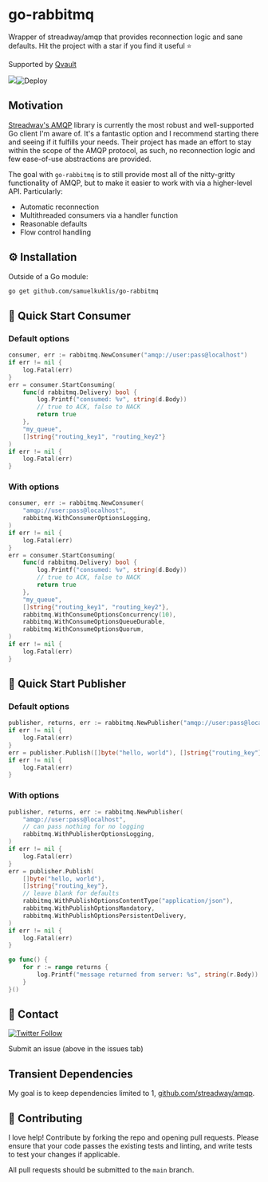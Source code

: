 # go-rabbitmq

Wrapper of streadway/amqp that provides reconnection logic and sane defaults. Hit the project with a star if you find it useful ⭐

Supported by [Qvault](https://qvault.io)

[![](https://godoc.org/github.com/samuelkuklis/go-rabbitmq?status.svg)](https://godoc.org/github.com/samuelkuklis/go-rabbitmq)![Deploy](https://github.com/samuelkuklis/go-rabbitmq/workflows/Tests/badge.svg)

## Motivation

[Streadway's AMQP](https://github.com/streadway/amqp) library is currently the most robust and well-supported Go client I'm aware of. It's a fantastic option and I recommend starting there and seeing if it fulfills your needs. Their project has made an effort to stay within the scope of the AMQP protocol, as such, no reconnection logic and few ease-of-use abstractions are provided.

The goal with `go-rabbitmq` is to still provide most all of the nitty-gritty functionality of AMQP, but to make it easier to work with via a higher-level API. Particularly:

* Automatic reconnection
* Multithreaded consumers via a handler function
* Reasonable defaults
* Flow control handling

## ⚙️ Installation

Outside of a Go module:

```bash
go get github.com/samuelkuklis/go-rabbitmq
```

## 🚀 Quick Start Consumer

### Default options

```go
consumer, err := rabbitmq.NewConsumer("amqp://user:pass@localhost")
if err != nil {
    log.Fatal(err)
}
err = consumer.StartConsuming(
    func(d rabbitmq.Delivery) bool {
        log.Printf("consumed: %v", string(d.Body))
        // true to ACK, false to NACK
        return true
    },
    "my_queue",
    []string{"routing_key1", "routing_key2"}
)
if err != nil {
    log.Fatal(err)
}
```

### With options

```go
consumer, err := rabbitmq.NewConsumer(
    "amqp://user:pass@localhost",
    rabbitmq.WithConsumerOptionsLogging,
)
if err != nil {
    log.Fatal(err)
}
err = consumer.StartConsuming(
    func(d rabbitmq.Delivery) bool {
        log.Printf("consumed: %v", string(d.Body))
        // true to ACK, false to NACK
        return true
    },
    "my_queue",
    []string{"routing_key1", "routing_key2"},
    rabbitmq.WithConsumeOptionsConcurrency(10),
    rabbitmq.WithConsumeOptionsQueueDurable,
    rabbitmq.WithConsumeOptionsQuorum,
)
if err != nil {
    log.Fatal(err)
}
```

## 🚀 Quick Start Publisher

### Default options

```go
publisher, returns, err := rabbitmq.NewPublisher("amqp://user:pass@localhost")
if err != nil {
    log.Fatal(err)
}
err = publisher.Publish([]byte("hello, world"), []string{"routing_key"})
if err != nil {
    log.Fatal(err)
}
```

### With options

```go
publisher, returns, err := rabbitmq.NewPublisher(
    "amqp://user:pass@localhost",
    // can pass nothing for no logging
    rabbitmq.WithPublisherOptionsLogging,
)
if err != nil {
    log.Fatal(err)
}
err = publisher.Publish(
    []byte("hello, world"),
    []string{"routing_key"},
    // leave blank for defaults
    rabbitmq.WithPublishOptionsContentType("application/json"),
    rabbitmq.WithPublishOptionsMandatory,
    rabbitmq.WithPublishOptionsPersistentDelivery,
)
if err != nil {
    log.Fatal(err)
}

go func() {
    for r := range returns {
        log.Printf("message returned from server: %s", string(r.Body))
    }
}()
```

## 💬 Contact

[![Twitter Follow](https://img.shields.io/twitter/follow/samuelkuklis.svg?label=Follow%20Wagslane&style=social)](https://twitter.com/intent/follow?screen_name=samuelkuklis)

Submit an issue (above in the issues tab)

## Transient Dependencies

My goal is to keep dependencies limited to 1, [github.com/streadway/amqp](https://github.com/streadway/amqp).

## 👏 Contributing

I love help! Contribute by forking the repo and opening pull requests. Please ensure that your code passes the existing tests and linting, and write tests to test your changes if applicable.

All pull requests should be submitted to the `main` branch.
